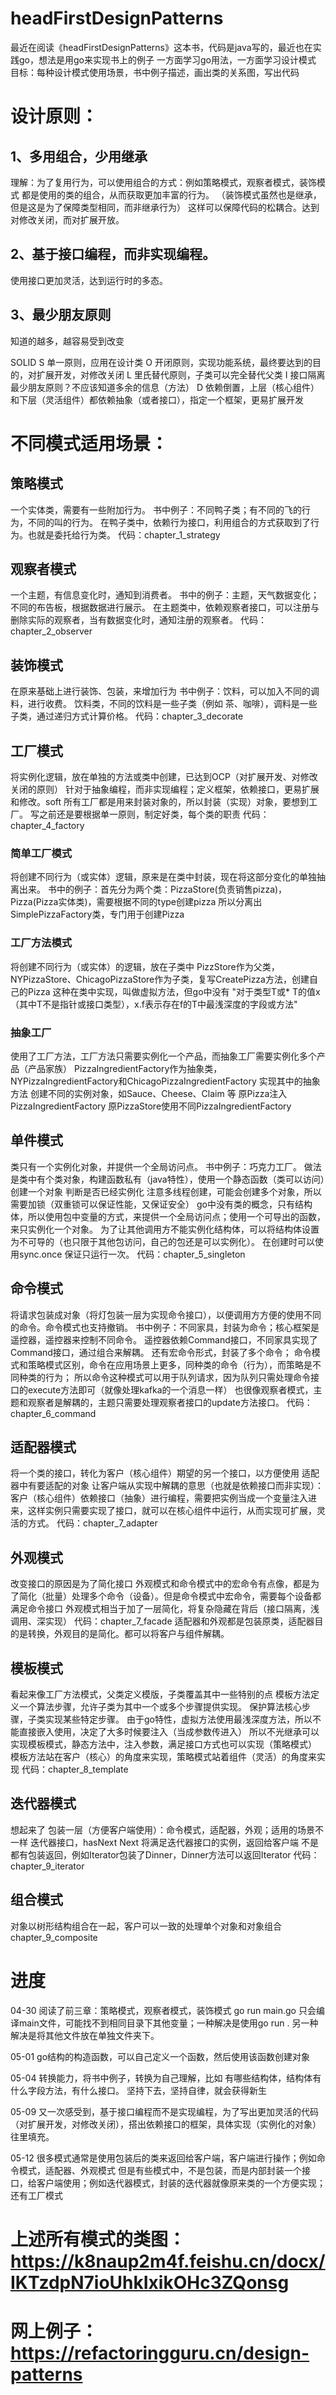 # headFirstDesignPatterns
最近在阅读《headFirstDesignPatterns》这本书，代码是java写的，最近也在实践go，想法是用go来实现书上的例子
一方面学习go用法，一方面学习设计模式
目标：每种设计模式使用场景，书中例子描述，画出类的关系图，写出代码


# 设计原则：
## 1、多用组合，少用继承
理解：为了复用行为，可以使用组合的方式：例如策略模式，观察者模式，装饰模式 都是使用的类的组合，从而获取更加丰富的行为。
（装饰模式虽然也是继承，但是这是为了保障类型相同，而非继承行为）
这样可以保障代码的松耦合。达到对修改关闭，而对扩展开放。
## 2、基于接口编程，而非实现编程。
使用接口更加灵活，达到运行时的多态。
## 3、最少朋友原则
知道的越多，越容易受到改变

SOLID
S 单一原则，应用在设计类
O 开闭原则，实现功能系统，最终要达到的目的，对扩展开发，对修改关闭
L 里氏替代原则，子类可以完全替代父类
I 接口隔离 最少朋友原则？不应该知道多余的信息（方法）
D 依赖倒置，上层（核心组件）和下层（灵活组件）都依赖抽象（或者接口），指定一个框架，更易扩展开发

# 不同模式适用场景：
## 策略模式
一个实体类，需要有一些附加行为。
书中例子：不同鸭子类；有不同的飞的行为，不同的叫的行为。
在鸭子类中，依赖行为接口，利用组合的方式获取到了行为。也就是委托给行为类。
代码：chapter_1_strategy

## 观察者模式
一个主题，有信息变化时，通知到消费者。
书中的例子：主题，天气数据变化；不同的布告板，根据数据进行展示。
在主题类中，依赖观察者接口，可以注册与删除实际的观察者，当有数据变化时，通知注册的观察者。
代码：chapter_2_observer

## 装饰模式
在原来基础上进行装饰、包装，来增加行为
书中例子：饮料，可以加入不同的调料，进行收费。
饮料类，不同的饮料是一些子类（例如 茶、咖啡），调料是一些子类，通过递归方式计算价格。
代码：chapter_3_decorate

## 工厂模式
将实例化逻辑，放在单独的方法或类中创建，已达到OCP（对扩展开发、对修改关闭的原则）
针对于抽象编程，而非实现编程；定义框架，依赖接口，更易扩展和修改。soft
所有工厂都是用来封装对象的，所以封装（实现）对象，要想到工厂。
写之前还是要根据单一原则，制定好类，每个类的职责
代码：chapter_4_factory

### 简单工厂模式
将创建不同行为（或实体）逻辑，原来是在类中封装，现在将这部分变化的单独抽离出来。
书中的例子：首先分为两个类：PizzaStore(负责销售pizza)， Pizza(Pizza实体类)，需要根据不同的type创建pizza
所以分离出SimplePizzaFactory类，专门用于创建Pizza

### 工厂方法模式
将创建不同行为（或实体）的逻辑，放在子类中
PizzStore作为父类，NYPizzaStore、ChicagoPizzaStore作为子类，复写CreatePizza方法，创建自己的Pizza
这种在类中实现，叫做虚拟方法，但go中没有
"对于类型T或* T的值x（其中T不是指针或接口类型），x.f表示存在f的T中最浅深度的字段或方法"

### 抽象工厂
使用了工厂方法，工厂方法只需要实例化一个产品，而抽象工厂需要实例化多个产品（产品家族）
PizzaIngredientFactory作为抽象类，NYPizzaIngredientFactory和ChicagoPizzaIngredientFactory 实现其中的抽象方法
创建不同的实例对象，如Sauce、Cheese、Claim 等
原Pizza注入PizzaIngredientFactory
原PizzaStore使用不同PizzaIngredientFactory

## 单件模式
类只有一个实例化对象，并提供一个全局访问点。
书中例子：巧克力工厂。
做法是类中有个类对象，构建函数私有（java特性），使用一个静态函数（类可以访问）创建一个对象 判断是否已经实例化
注意多线程创建，可能会创建多个对象，所以需要加锁（双重锁可以保证性能，又保证安全）
go中没有类的概念，只有结构体，所以使用包中变量的方式，来提供一个全局访问点；使用一个可导出的函数，来只实例化一个对象。
为了让其他调用方不能实例化结构体，可以将结构体设置为不可导的（也只限于其他包访问，自己的包还是可以实例化）。
在创建时可以使用sync.once 保证只运行一次。
代码：chapter_5_singleton

## 命令模式
将请求包装成对象（将灯包装一层为实现命令接口），以便调用方方便的使用不同的命令。命令模式也支持撤销。
书中例子：不同家具，封装为命令；核心框架是遥控器，遥控器来控制不同命令。
遥控器依赖Command接口，不同家具实现了Command接口，通过组合来解耦。
还有宏命令形式，封装了多个命令；
命令模式和策略模式区别，命令在应用场景上更多，同种类的命令（行为），而策略是不同种类的行为；
所以命令这种模式可以用于队列请求，因为队列只需处理命令接口的execute方法即可（就像处理kafka的一个消息一样）
也很像观察者模式，主题和观察者是解耦的，主题只需要处理观察者接口的update方法接口。
代码：chapter_6_command

## 适配器模式
将一个类的接口，转化为客户（核心组件）期望的另一个接口，以方便使用
适配器中有要适配的对象
让客户端从实现中解耦的意思（也就是依赖接口而非实现）：客户（核心组件）依赖接口（抽象）进行编程，需要把实例当成一个变量注入进来，这样实例只需要实现了接口，就可以在核心组件中运行，从而实现可扩展，灵活的方式。
代码：chapter_7_adapter

## 外观模式
改变接口的原因是为了简化接口
外观模式和命令模式中的宏命令有点像，都是为了简化（批量）处理多个命令（设备）。但是命令模式中宏命令，需要每个设备都满足命令接口
外观模式相当于加了一层简化，将复杂隐藏在背后（接口隔离，浅调用、深实现）
代码：chapter_7_facade
适配器和外观都是包装原类，适配器目的是转换，外观目的是简化。都可以将客户与组件解耦。

## 模板模式
看起来像工厂方法模式，父类定义模版，子类覆盖其中一些特别的点
模板方法定义一个算法步骤，允许子类为其中一个或多个步骤提供实现。
保护算法核心步骤，子类实现某些特定步骤。
由于go特性，虚拟方法使用最浅深度方法，所以不能直接嵌入使用，决定了大多时候要注入（当成参数传进入）
所以不光继承可以实现模板模式，静态方法中，注入参数，满足接口方式也可以实现（策略模式）
模板方法站在客户（核心）的角度来实现，策略模式站着组件（灵活）的角度来实现
代码：chapter_8_template

## 迭代器模式
想起来了 包装一层（方便客户端使用）：命令模式，适配器，外观；适用的场景不一样
迭代器接口，hasNext Next
将满足迭代器接口的实例，返回给客户端
不是都有包装返回，例如Iterator包装了Dinner，Dinner方法可以返回Iterator
代码：chapter_9_iterator

## 组合模式
对象以树形结构组合在一起，客户可以一致的处理单个对象和对象组合
chapter_9_composite

# 进度
04-30 阅读了前三章：策略模式，观察者模式，装饰模式
go run main.go 只会编译main文件，可能找不到相同目录下其他变量；一种解决是使用go run . 另一种解决是将其他文件放在单独文件夹下。

05-01
go结构的构造函数，可以自己定义一个函数，然后使用该函数创建对象

05-04
转换能力，将书中例子，转换为自己理解，比如 有哪些结构体，结构体有什么字段方法，有什么接口。
坚持下去，坚持自律，就会获得新生

05-09
又一次感受到，基于接口编程而不是实现编程，为了写出更加灵活的代码（对扩展开发，对修改关闭），搭出依赖接口的框架，具体实现（实例化的对象）往里填充。

05-12
很多模式通常是使用包装后的类来返回给客户端，客户端进行操作；例如命令模式，适配器、外观模式
但是有些模式中，不是包装，而是内部封装一个接口，给客户端使用；例如迭代器模式，封装的迭代器就像原来类的一个方便实现；还有工厂模式


# 上述所有模式的类图：https://k8naup2m4f.feishu.cn/docx/IKTzdpN7ioUhkIxikOHc3ZQonsg
# 网上例子：https://refactoringguru.cn/design-patterns